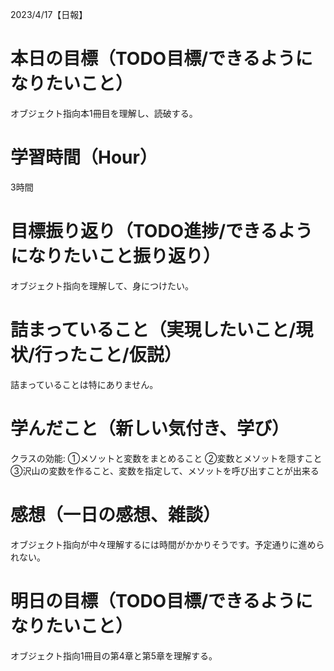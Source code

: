 2023/4/17【日報】

# 本日の目標（TODO目標/できるようになりたいこと）
  オブジェクト指向本1冊目を理解し、読破する。
# 学習時間（Hour）
  3時間
# 目標振り返り（TODO進捗/できるようになりたいこと振り返り）
  オブジェクト指向を理解して、身につけたい。
# 詰まっていること（実現したいこと/現状/行ったこと/仮説）
  詰まっていることは特にありません。
# 学んだこと（新しい気付き、学び）
  クラスの効能: ①メソットと変数をまとめること
              ②変数とメソットを隠すこと
              ③沢山の変数を作ること、変数を指定して、メソットを呼び出すことが出来る
# 感想（一日の感想、雑談）
  オブジェクト指向が中々理解するには時間がかかりそうです。予定通りに進められない。
# 明日の目標（TODO目標/できるようになりたいこと）
  オブジェクト指向1冊目の第4章と第5章を理解する。